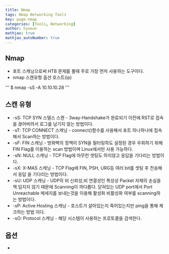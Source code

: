 ```yaml
---
title: Nmap
tags: Nmap Networking Tools
key: page-nmap
categories: [Tools, Networking]
author: hyoeun
mathjax: true
mathjax_autoNumber: true
---
```


## Nmap
* 포트 스캐닝으로써 HTB 문제를 풀때 주로 가장 먼저 사용하는 도구이다.
* nmap 스캔유형 옵션 호스트(ip)

'''
$ nmap -sS -A 10.10.10.28
'''

## 스캔 유형
* -sS: TCP SYN 스텔스 스캔 - 3way-Handshake가 완료되기 이전에 RST로 접속을 끊어버려서 로그를 남기지 않는 방법이다.
* -sT: TCP CONNECT 스캐닝 - connect()함수를 사용해서 포트 하나하나에 접속해서 Scan하는 방법이다.
* -sF: FIN 스캐닝 - 방화벽의 정책이 SYN을 필터링하도 설정된 경우 우회하기 위해 FIN Flag를 이용하는 scan 방법이며 Linux에서만 사용 가능하다.
* -sN: NULL 스캐닝 - TCP Flag에 아무런 셋팅도 하지않고 응답을 기다리는 방법이다.
* -sX: X-MAS 스캐닝 - TCP Flag에 FIN, PSH, URG등 여러 bit를 셋팅 후 전송해서 응답 을 기다리는 방법이다.
* -sU: UDP 스캐닝 - UDP의 비 신뢰성,비 연결성인 특성상 Packet 자체의 손실을 책 임지지 않기 때문에 Scanning이 까다롭다. 닫혀있는 UDP port에서 Port Unreachable 메세지를 보내는것을 이용해 활성화 비활성화 여부를 scanning하는 방법이다.
* -sP: Active Hosting 스캐닝 - 호스트가 살아있는지 죽어있는지만 ping을 통해 체크하는 방법 이다.
* -sO: Protocol 스캐닝 - 해당 시스템이 사용하는 프로토콜을 검색한다.

## 옵션
* 